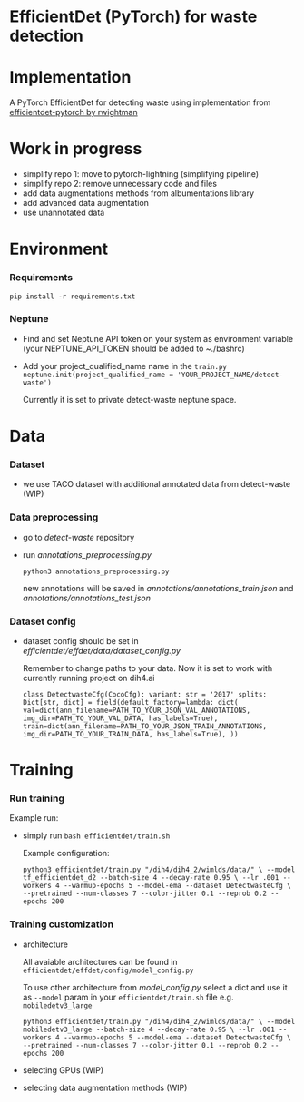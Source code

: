 # EfficientDet (PyTorch) for waste detection

# Implementation
A PyTorch EfficientDet for detecting waste using implementation from  [efficientdet-pytorch by rwightman](https://github.com/rwightman/efficientdet-pytorch)

# Work in progress
* simplify repo 1: move to pytorch-lightning (simplifying pipeline)
* simplify repo 2: remove unnecessary code and files
* add data augmentations methods from albumentations library
* add advanced data augmentation
* use unannotated data

# Environment
### Requirements
` pip install -r requirements.txt `

### Neptune
* Find and set Neptune API token on your system as environment variable (your NEPTUNE_API_TOKEN should be added to ~./bashrc)
* Add your project_qualified_name name in the `train.py`
    `neptune.init(project_qualified_name = 'YOUR_PROJECT_NAME/detect-waste') `

    Currently it is set to private detect-waste neptune space.

# Data
### Dataset
* we use TACO dataset with additional annotated data from detect-waste (WIP)

### Data preprocessing
* go to *detect-waste* repository
* run *annotations_preprocessing.py*

    ` python3 annotations_preprocessing.py `

    new annotations will be saved in *annotations/annotations_train.json* and *annotations/annotations_test.json*

### Dataset config
* dataset config should be set in *efficientdet/effdet/data/dataset_config.py*

    Remember to change paths to your data. Now it is set to work with currently running project on dih4.ai

    `class DetectwasteCfg(CocoCfg):
    variant: str = '2017'
    splits: Dict[str, dict] = field(default_factory=lambda: dict(
        val=dict(ann_filename=PATH_TO_YOUR_JSON_VAL_ANNOTATIONS, img_dir=PATH_TO_YOUR_VAL_DATA, has_labels=True),
        train=dict(ann_filename=PATH_TO_YOUR_JSON_TRAIN_ANNOTATIONS, img_dir=PATH_TO_YOUR_TRAIN_DATA, has_labels=True),
    ))`


# Training

### Run training
Example run:

* simply run `bash efficientdet/train.sh`

    Example configuration:

    `python3 efficientdet/train.py "/dih4/dih4_2/wimlds/data/" \
        --model tf_efficientdet_d2 --batch-size 4 --decay-rate 0.95 \
        --lr .001 --workers 4 --warmup-epochs 5 --model-ema --dataset DetectwasteCfg \
        --pretrained --num-classes 7 --color-jitter 0.1 --reprob 0.2 --epochs 200 `

### Training customization

* architecture

    All avaiable architectures can be found in `efficientdet/effdet/config/model_config.py`
        
    To use other architecture from *model_config.py* select a dict and use it as `--model` param in your  `efficientdet/train.sh` file e.g. `mobiledetv3_large`


    `python3 efficientdet/train.py "/dih4/dih4_2/wimlds/data/" \
    --model mobiledetv3_large --batch-size 4 --decay-rate 0.95 \
    --lr .001 --workers 4 --warmup-epochs 5 --model-ema --dataset DetectwasteCfg \
    --pretrained --num-classes 7 --color-jitter 0.1 --reprob 0.2 --epochs 200 `

* selecting GPUs (WIP)
* selecting data augmentation methods (WIP)
